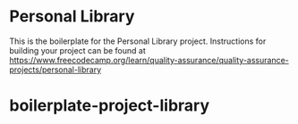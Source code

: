 # Personal Library

This is the boilerplate for the Personal Library project. Instructions for building your project can be found at https://www.freecodecamp.org/learn/quality-assurance/quality-assurance-projects/personal-library
# boilerplate-project-library
